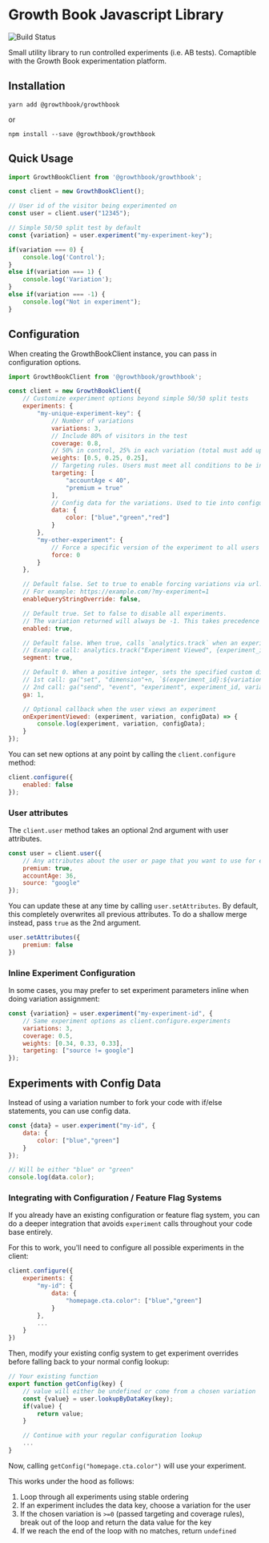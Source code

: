 # Growth Book Javascript Library

![Build Status](https://github.com/growthbook/growthbook-js/workflows/Build/badge.svg)

Small utility library to run controlled experiments (i.e. AB tests). Comaptible with the Growth Book experimentation platform.

## Installation

`yarn add @growthbook/growthbook` 

or 

`npm install --save @growthbook/growthbook`

## Quick Usage

```js
import GrowthBookClient from '@growthbook/growthbook';

const client = new GrowthBookClient();

// User id of the visitor being experimented on
const user = client.user("12345");

// Simple 50/50 split test by default
const {variation} = user.experiment("my-experiment-key");

if(variation === 0) {
    console.log('Control');
}
else if(variation === 1) {
    console.log('Variation');
}
else if(variation === -1) {
    console.log("Not in experiment");
}
```

## Configuration

When creating the GrowthBookClient instance, you can pass in configuration options.

```js
import GrowthBookClient from '@growthbook/growthbook';

const client = new GrowthBookClient({
    // Customize experiment options beyond simple 50/50 split tests
    experiments: {
        "my-unique-experiment-key": {
            // Number of variations
            variations: 3,
            // Include 80% of visitors in the test
            coverage: 0.8,
            // 50% in control, 25% in each variation (total must add up to 1)
            weights: [0.5, 0.25, 0.25],
            // Targeting rules. Users must meet all conditions to be included
            targeting: [
                "accountAge < 40",
                "premium = true"
            ],
            // Config data for the variations. Used to tie into configuration or feature-flag systems
            data: {
                color: ["blue","green","red"]
            }
        },
        "my-other-experiment": {
            // Force a specific version of the experiment to all users and disable tracking
            force: 0
        }
    },

    // Default false. Set to true to enable forcing variations via url. Very useful for QA.
    // For example: https://example.com/?my-experiment=1
    enableQueryStringOverride: false,

    // Default true. Set to false to disable all experiments.
    // The variation returned will always be -1. This takes precedence over every other option.
    enabled: true,

    // Default false. When true, calls `analytics.track` when an experiment is viewed
    // Example call: analytics.track("Experiment Viewed", {experiment_id, variation_id, ...configData})
    segment: true,

    // Default 0. When a positive integer, sets the specified custom dimension and fires an event using window.ga
    // 1st call: ga("set", "dimension"+n, `$(experiment_id}:${variation_number}`);
    // 2nd call: ga("send", "event", "experiment", experiment_id, variation_number);
    ga: 1,

    // Optional callback when the user views an experiment
    onExperimentViewed: (experiment, variation, configData) => {
        console.log(experiment, variation, configData);
    }
});
```

You can set new options at any point by calling the `client.configure` method:

```js
client.configure({
    enabled: false
});
```

### User attributes

The `client.user` method takes an optional 2nd argument with user attributes.

```js
const user = client.user({
    // Any attributes about the user or page that you want to use for experiment targeting
    premium: true,
    accountAge: 36,
    source: "google"
});
```

You can update these at any time by calling `user.setAttributes`. By default, this completely overwrites all previous attributes. To do a 
shallow merge instead, pass `true` as the 2nd argument.

```js
user.setAttributes({
    premium: false
})
```

### Inline Experiment Configuration

In some cases, you may prefer to set experiment parameters inline when doing variation assignment:

```js
const {variation} = user.experiment("my-experiment-id", {
    // Same experiment options as client.configure.experiments
    variations: 3,
    coverage: 0.5,
    weights: [0.34, 0.33, 0.33],
    targeting: ["source != google"]
});
```

## Experiments with Config Data

Instead of using a variation number to fork your code with if/else statements, you can use config data.

```js
const {data} = user.experiment("my-id", {
    data: {
        color: ["blue","green"]
    }
});

// Will be either "blue" or "green"
console.log(data.color);
```

### Integrating with Configuration / Feature Flag Systems

If you already have an existing configuration or feature flag system, you can do a deeper integration that 
avoids `experiment` calls throughout your code base entirely.

For this to work, you'll need to configure all possible experiments in the client:
```js
client.configure({
    experiments: {
        "my-id": {
            data: {
                "homepage.cta.color": ["blue","green"]
            }
        },
        ...
    }
})
```

Then, modify your existing config system to get experiment overrides before falling back to your normal config lookup:

```js
// Your existing function
export function getConfig(key) {
    // value will either be undefined or come from a chosen variation
    const {value} = user.lookupByDataKey(key);
    if(value) {
        return value;
    }

    // Continue with your regular configuration lookup
    ...
}
```

Now, calling `getConfig("homepage.cta.color")` will use your experiment.

This works under the hood as follows:

1.  Loop through all experiments using stable ordering
2.  If an experiment includes the data key, choose a variation for the user
3.  If the chosen variation is `>=0` (passed targeting and coverage rules), break out of the loop and return the data value for the key
4.  If we reach the end of the loop with no matches, return `undefined`